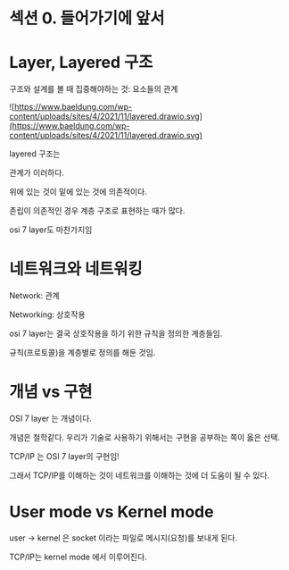 # 섹션 0. 들어가기에 앞서

# Layer, Layered 구조

구조와 설계를 볼 때 집중해야하는 것: 요소들의 관계

![https://www.baeldung.com/wp-content/uploads/sites/4/2021/11/layered.drawio.svg](https://www.baeldung.com/wp-content/uploads/sites/4/2021/11/layered.drawio.svg)

layered 구조는

관계가 이러하다.

위에 있는 것이 밑에 있는 것에 의존적이다.

존립이 의존적인 경우 계층 구조로 표현하는 때가 많다.

osi 7 layer도 마찬가지임

# 네트워크와 네트워킹

Network: 관계

Networking: 상호작용

osi 7 layer는 결국 상호작용을 하기 위한 규칙을 정의한 계층들임.

규칙(프로토콜)을 계층별로 정의를 해둔 것임.

# 개념 vs 구현

OSI 7 layer 는 개념이다.

개념은 철학같다. 우리가 기술로 사용하기 위해서는 구현을 공부하는 쪽이 옳은 선택.

TCP/IP 는 OSI 7 layer의 구현임!

그래서 TCP/IP를 이해하는 것이 네트워크를  이해하는 것에 더 도움이 될 수 있다.

# User mode vs Kernel mode

user → kernel 은 socket 이라는 파일로 메시지(요청)를 보내게 된다.

TCP/IP는 kernel mode 에서 이루어진다.